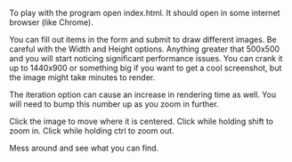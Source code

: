 To play with the program open index.html. It should open in some internet browser (like Chrome).

You can fill out items in the form and submit to draw different images. Be careful with the Width and Height options. Anything greater that 500x500 and you will start noticing significant performance issues. You can crank it up to 1440x900 or something big if you want to get a cool screenshot, but the image might take minutes to render.

The iteration option can cause an increase in rendering time as well. You will need to bump this number up as you zoom in further.

Click the image to move where it is centered. Click while holding shift to zoom in. Click while holding ctrl to zoom out.

Mess around and see what you can find.
